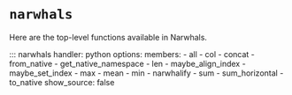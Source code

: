 # `narwhals`

Here are the top-level functions available in Narwhals.

::: narwhals
    handler: python
    options:
      members:
        - all
        - col
        - concat
        - from_native
        - get_native_namespace
        - len
        - maybe_align_index
        - maybe_set_index
        - max
        - mean
        - min
        - narwhalify
        - sum
        - sum_horizontal
        - to_native
      show_source: false
